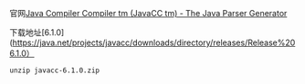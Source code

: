 



官网[Java Compiler Compiler tm (JavaCC tm) - The Java Parser Generator](https://javacc.java.net/)

下载地址[6.1.0](https://java.net/projects/javacc/downloads/directory/releases/Release%206.1.0）

```
unzip javacc-6.1.0.zip 
```
